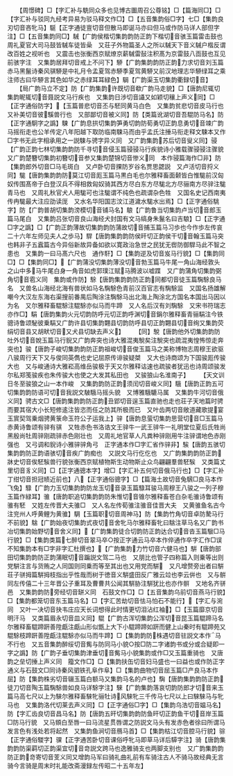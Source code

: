 <!-- { "loadSidebar": true } -->
　　【周憬碑】□【字汇补与駪同众多也见博古圗周召公尊铭】□【篇海同□】□【字汇补与驳同九经考异易为驳马释文作□】□【五音集韵俗□字】七□【集韵良刃切音吝牝马】駳【正字通徒亶切音但散马即诞马亦曰但马或作防马详人部但字注】□【五音集韵同□】駴【广韵侯楷切集韵韵防正韵下楷切音骇玉篇雷击鼓也周礼夏官大司马鼓皆駴车徒皆喿　又荘子外物篇圣人之所以駴天下音义駴户楷反谓改百姓之视听也　又震击也张衡西京赋燎京薪駴雷鼔注积髙为京雷鼓八靣鼓也互见前骇字注　又集韵居拜切音戒上不问下】駵【广韵集韵韵防正韵力求切音刘玉篇赤马黑鬣诗秦风骐駵是中礼月令孟夏驾赤駵季夏驾黄駵又前汉地理志华駵绿耳之乘注师古曰华駵言其色如华之赤绿耳耳緑色】駶【广韵渠玉切集韵衢録切音】
　　【局广韵马立不定】防【广韵集韵许既切音欷广韵马走貌】□【唐韵尼辄切集韵眤辄切音聂説文马行疾也　又集韵日渉切音讘又如颖切穰上声义同】□【正字通俗防字】【玉篇普悲切音丕与駓同黄马白色　又集韵贫悲切音皮马行也　又补美切音彼騱兽行也　又部鄙切音被义同】防【类篇讹湖切音吾騉防马名】防【正字通駉字之譌】駷【广韵息拱切集韵笋勇切韵防荀勇切正韵息勇切音竦广韵马摇衔走也公羊传定八年阳越下取防临南駷马而由乎孟氏注捶马衔走释文駷本又作□字书无此字相承用之一説駷与骋字异义同　又广韵集韵苏后切音叟义同】骎【广韵正韵七林切集韵韵防千寻切音侵玉篇骎骎马行疾貌诗小雅载骤骎骎注骤貌　又广韵楚簪切集韵初簪切音参又集韵楚锦切音惨义同　本作骎篇海作□非】防【集韵郎外切音□马毛斑白　又卢卧切音捰防岁谷名贾思勰説　又卢活切音捋义同】駹【唐韵集韵韵防莫江切音厖玉篇马黒白毛也尔雅释畜面颡皆白惟駹前汉匈奴传围髙帝于白登汉兵不得相救匈奴骑其西方尽白东方尽駹北方尽骊南方尽骍注駹青马也　又周礼秋官犬人用駹可也注駹谓不纯色也疏谓杂色牲　又国名史记西南夷传冉駹最大注应劭读厐　又水名华阳国志汶江道濊水駹水出焉】□【正字通俗駣字】防【广韵普胡切集韵滂模切音铺马名】駺【广韵鲁当切集韵卢当切音郎玉篇马尾白　又集韵吕张切音良山海经犬封国有文马缟身朱鬣名曰吉駺】□【正字通□字之譌】□【广韵正韵薄故切集韵韵防蒲故切音捕玉篇马习歩也今作歩左传哀二十六年左师见夫人之歩马】駻【唐韵集韵韵防侯旰切正韵侯干切音翰玉篇马突也韩非子五蠧篇古今异俗新故异备如欲以寛政治急世之民犹无辔防御駻马此不智之患也　又集韵一曰马髙六尺也　通作馯】□【集韵逆及切音岌马行貌】□【集韵同□】□【集韵同□】【广韵蒲没切集韵薄没切音勃玉篇马牛尾一角山海经敦头之山中多马牛尾白身一角音如虎郭璞江赋马腾波以嘘蹀　又广韵蒲角切集韵弼角切音雹义同　集韵或作防】駼【唐韵集韵韵防正韵同都切音徒玉篇騊駼良马名　又兽名山海经北海有兽状如马名騊駼色青前汉百官志有騊駼监　又国名扬雄解嘲今大汉左东海右渠搜前番禺后陶涂注騊駼马出北海上陶涂北方国名本国出马因以为名　又尔雅释畜騉駼注騉駼亦似马而牛蹄　又人名后汉有刘騊駼　又宋书符瑞志亦作□】駽【唐韵集韵火元切韵防呼元切正韵呼渊切音鋗尔雅释畜青骊駽注今铁骢诗鲁颂駜彼乗駽又广韵许县切集韵翾县切韵防呼县切正韵翾县切音绚又集韵荧绢切音县又胡畎切音又犬县切缺去声义】
　　【同】駾【唐韵他外切集韵韵防吐外切音娧玉篇马行貎又广韵奔突也诗大雅混夷駾矣注駾突也疏混夷惶怖惊走奔突也】骏【唐韵子峻切集韵韵防正韵祖峻切音俊玉篇马之美称博物志周穆王欲驱八骏周行天下又与俊同英儁也史记屈原传诽骏疑桀　又大也诗商颂为下国骏厖传骏大也　又与峻通诗大雅崧高维岳骏极于天又尔雅释诂速也疏骏者犹迅也诗周颂骏发尔私郑笺骏疾也朱传骏大也使之大发其私田也　又骏狼山名淮南子】
　　【天文训日冬至骏狼之山一本作峻　又集韵韵防正韵须闰切音峻义同】騀【唐韵正韵五可切集韵韵防语可切音我説文駊騀马摇头貌　又博雅騀騼马属　又集韵牛河切音俄义同】骋古文□【唐韵集韵韵防正韵丑郢切音逞玉篇直驰也走也荘子天地篇时骋而要其宿大小长短修逺注皆恣而任之防其所极而已　又叶齿两切音敞道藏歌提宴玉賔契驾乗烟骋黄箓命玉符公子运我上】骍【唐韵息萤切集韵思营切音□玉篇马赤黄诗鲁颂有骍有骐　又牲赤色书洛诰文王骍牛一武王骍牛一礼明堂位夏后氏牲尚黑殷尚牡周骍刚疏骍赤色刚壮也　又周礼地官草人凡粪种骍刚用牛注骍谓地色赤刚强也　又弓调和貎诗小雅骍骍角弓　正字通本作□字汇省作骍非】騃【唐韵五骇切集韵韵防正韵语骇切音疾广韵痴也　又説文马行仡仡也　又广韵集韵韵防正韵牀史切音俟駓騃兽行貌张衡西京赋植物斯生动物斯止众鸟翩翩羣兽駓騃　又类篇丈里切音豸义同】□【正字通骢本字】增□【字汇补五何切音俄马行也】□【字汇补丁绀切音担冠帻近前也】八【正字通俗骢字】□【篇海土故切音兔騛□良马本作飞兔】騄【广韵力玉切集韵韵防龙玉切音录玉篇騄耳骏马周穆王八骏之一列子穆玉篇作緑耳】骓【唐韵职追切集韵韵防朱惟切音锥尔雅释畜苍白杂毛骓诗鲁颂有骓有駓　又姓左传晋大夫骓□　又人名左传荀骓注骓音佳晋大夫　又黄骓鱼名古今注兖州人呼黄鲤为黄骓】騆【玉篇职切音周神马】防【集韵竹角切音卓防騺马行不前貌】騇【广韵始夜切集韵式夜切音舍牝马尔雅释畜牝曰騇注草马名又广韵书冶切集韵始野切音舍义同】【广韵集韵徒合切韵防正韵达合切音沓玉篇馺□马行貌】□【集韵类篇七醉切音翠马卒○按正字通云马卒本作倅通作卒字汇作□误不知集韵本有□字非字汇杜撰也】【广韵集韵力竹切音六健马也】騈【唐韵部田切集韵韵防正韵蒲眠切音蹁説文驾二马也　又朋比也管子四称篇入则乗等出则党騈注言与货贿之人同国则同乗而等至其出也又用党而騈　又凡增赘旁出者曰騈荘子骈拇篇騈拇枝指出乎性哉而树于徳音义騈盛田反广雅云竝也李云倂也　又与骿同左传僖二十三年晋公子重耳及曹曹共公闻其騈胁注騈犹比也亦作骿　又地名齐骈邑　又集韵韵防旁经切音缾义同　石鼓文作□】□【五音集韵乌前切音燕马行貌】□【集韵都笼切音东玉篇马名】□【字汇苦劫切音怯马怕石不能行】【字汇与涴同　又叶一决切音抉韦庄应天长词想得此时情更切泪沾红袖】□【玉篇靡京切音明汗马　又类篇眉永切音皿义同】騉【广韵古浑切集韵公浑切音昆玉篇騉蹄马名尔雅释畜騉蹄趼善陞甗注甗山形似甑上大下小騉蹄蹄如趼而健上山秦时有騉蹄苑又騉駼枝蹄趼善陞甗注騉駼亦似马而牛蹄】□【集韵韵防株遇切音驻説文本作马不行也　又五音集韵醉绥切音觜与防同马小貌○按□防二字诸韵书或分或合疑即一字之譌】防【广韵子垂切集韵津垂切音觜马小貌集韵或作□又玉篇重骑也　又唐韵之垒切捶上声义同　籀文作□】□【集韵扶缶切音妇马盛也一曰益也或作防正字通义与石鼓文□同诗秦风驷铁孔阜作阜】□【集韵曲物切音屈玉篇□产良马本作屈】防【集韵株劣切音辍玉篇白额马又集韵马名的卢也】騊【唐韵集韵韵防正韵徒刀切音陶玉篇騊駼兽如良马详駼字注】騋【广韵集韵落哀切韵防郎才切音来玉篇马高七尺以上为騋尔雅释畜騋牝骊牡诗风騋牝三千传马七尺以上曰騋騋马与牝马也　又集韵洛代切莱去声义同】□【正字通俗□字】□【集韵乌浩切音媪马名】防【字汇齿良切音昌马名】防【唐韵五旰切集韵韵防鱼旰切正韵鱼干切音岸玉篇□防马行貌　又马頞白至唇一曰马流星贯唇谓之防説文马头有发赤色者徐曰所谓马发言色有浅处若将起然　又集韵鱼涧切音鴈马首】□【集韵枯江切音腔马行貌】骔【正字通俗騣字】骒【正字通苦卧切音课俗呼牝马即草马详后騲字注】骑【唐韵集韵韵防渠羁切正韵渠宜切音竒説文跨马也逸雅骑支也两脚支别也　又广韵集韵韵防正韵竒寄切音芰义同又增韵马军曰骑礼曲礼前有车骑注古人不骑马故经典无言骑今言骑是周末时礼能改斋漫録左传昭二十五年左】
